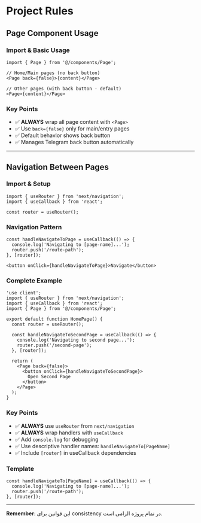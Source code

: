 # Project Rules

## Page Component Usage

### Import & Basic Usage
```tsx
import { Page } from '@/components/Page';

// Home/Main pages (no back button)
<Page back={false}>{content}</Page>

// Other pages (with back button - default)
<Page>{content}</Page>
```

### Key Points
- ✅ **ALWAYS** wrap all page content with `<Page>`
- ✅ Use `back={false}` only for main/entry pages
- ✅ Default behavior shows back button
- ✅ Manages Telegram back button automatically

---

## Navigation Between Pages

### Import & Setup
```tsx
import { useRouter } from 'next/navigation';
import { useCallback } from 'react';

const router = useRouter();
```

### Navigation Pattern
```tsx
const handleNavigateToPage = useCallback(() => {
  console.log('Navigating to [page-name]...');
  router.push('/route-path');
}, [router]);

<button onClick={handleNavigateToPage}>Navigate</button>
```

### Complete Example
```tsx
'use client';
import { useRouter } from 'next/navigation';
import { useCallback } from 'react';
import { Page } from '@/components/Page';

export default function HomePage() {
  const router = useRouter();

  const handleNavigateToSecondPage = useCallback(() => {
    console.log('Navigating to second page...');
    router.push('/second-page');
  }, [router]);

  return (
    <Page back={false}>
      <button onClick={handleNavigateToSecondPage}>
        Open Second Page
      </button>
    </Page>
  );
}
```

### Key Points
- ✅ **ALWAYS** use `useRouter` from `next/navigation`
- ✅ **ALWAYS** wrap handlers with `useCallback`
- ✅ Add `console.log` for debugging
- ✅ Use descriptive handler names: `handleNavigateTo[PageName]`
- ✅ Include `[router]` in useCallback dependencies

### Template
```tsx
const handleNavigateTo[PageName] = useCallback(() => {
  console.log('Navigating to [page-name]...');
  router.push('/route-path');
}, [router]);
```

---

**Remember**: این قوانین برای consistency در تمام پروژه الزامی است.